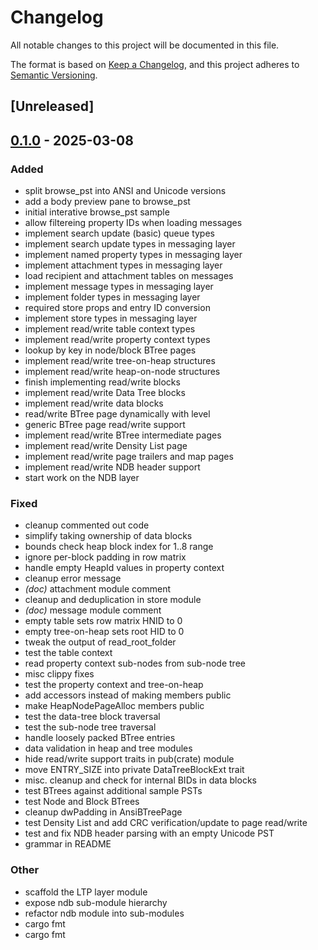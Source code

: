 # Changelog

All notable changes to this project will be documented in this file.

The format is based on [Keep a Changelog](https://keepachangelog.com/en/1.0.0/),
and this project adheres to [Semantic Versioning](https://semver.org/spec/v2.0.0.html).

## [Unreleased]

## [0.1.0](https://github.com/microsoft/outlook-pst-rs/releases/tag/v0.1.0) - 2025-03-08

### Added

- split browse_pst into ANSI and Unicode versions
- add a body preview pane to browse_pst
- initial interative browse_pst sample
- allow filtereing property IDs when loading messages
- implement search update (basic) queue types
- implement search update types in messaging layer
- implement named property types in messaging layer
- implement attachment types in messaging layer
- load recipient and attachment tables on messages
- implement message types in messaging layer
- implement folder types in messaging layer
- required store props and entry ID conversion
- implement store types in messaging layer
- implement read/write table context types
- implement read/write property context types
- lookup by key in node/block BTree pages
- implement read/write tree-on-heap structures
- implement read/write heap-on-node structures
- finish implementing read/write blocks
- implement read/write Data Tree blocks
- implement read/write data blocks
- read/write BTree page dynamically with level
- generic BTree page read/write support
- implement read/write BTree intermediate pages
- implement read/write Density List page
- implement read/write page trailers and map pages
- implement read/write NDB header support
- start work on the NDB layer

### Fixed

- cleanup commented out code
- simplify taking ownership of data blocks
- bounds check heap block index for 1..8 range
- ignore per-block padding in row matrix
- handle empty HeapId values in property context
- cleanup error message
- *(doc)* attachment module comment
- cleanup and deduplication in store module
- *(doc)* message module comment
- empty table sets row matrix HNID to 0
- empty tree-on-heap sets root HID to 0
- tweak the output of read_root_folder
- test the table context
- read property context sub-nodes from sub-node tree
- misc clippy fixes
- test the property context and tree-on-heap
- add accessors instead of making members public
- make HeapNodePageAlloc members public
- test the data-tree block traversal
- test the sub-node tree traversal
- handle loosely packed BTree entries
- data validation in heap and tree modules
- hide read/write support traits in pub(crate) module
- move ENTRY_SIZE into private DataTreeBlockExt trait
- misc. cleanup and check for internal BIDs in data blocks
- test BTrees against additional sample PSTs
- test Node and Block BTrees
- cleanup dwPadding in AnsiBTreePage
- test Density List and add CRC verification/update to page read/write
- test and fix NDB header parsing with an empty Unicode PST
- grammar in README

### Other

- scaffold the LTP layer module
- expose ndb sub-module hierarchy
- refactor ndb module into sub-modules
- cargo fmt
- cargo fmt
